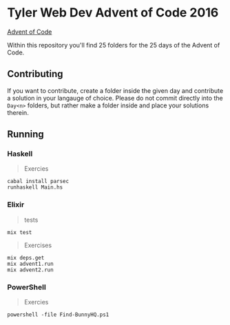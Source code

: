 # Tyler Web Dev Advent of Code 2016

[Advent of Code](adventofcode.com)

Within this repository you'll find 25 folders for the 25 days of the Advent of Code.

## Contributing

If you want to contribute, create a folder inside the given day and contribute a solution in your langauge of choice.
Please do not commit directly into the `Day<n>` folders, but rather make a folder inside and place your solutions therein.

## Running

### Haskell
> Exercies
```
cabal install parsec
runhaskell Main.hs
```

### Elixir
> tests
```
mix test
```
> Exercises
```
mix deps.get
mix advent1.run
mix advent2.run
```

### PowerShell
> Exercies
```
powershell -file Find-BunnyHQ.ps1
```
